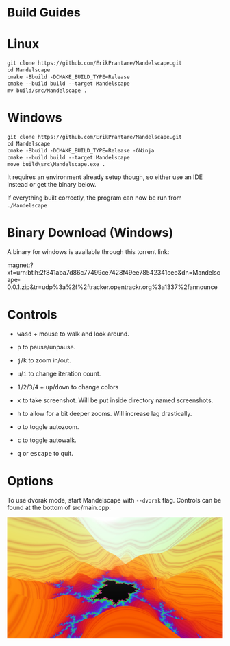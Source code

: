 # Build Guides
# Linux
```
git clone https://github.com/ErikPrantare/Mandelscape.git
cd Mandelscape
cmake -Bbuild -DCMAKE_BUILD_TYPE=Release
cmake --build build --target Mandelscape
mv build/src/Mandelscape .
```
# Windows
```
git clone https://github.com/ErikPrantare/Mandelscape.git
cd Mandelscape
cmake -Bbuild -DCMAKE_BUILD_TYPE=Release -GNinja
cmake --build build --target Mandelscape
move build\src\Mandelscape.exe .
```
It requires an environment already setup though, so either use an IDE instead
or get the binary below.

If everything built correctly, the program can now be run from `./Mandelscape`

# Binary Download (Windows)
A binary for windows is available through this torrent link:

magnet:?xt=urn:btih:2f841aba7d86c77499ce7428f49ee78542341cee&dn=Mandelscape-0.0.1.zip&tr=udp%3a%2f%2ftracker.opentrackr.org%3a1337%2fannounce

# Controls
- <kbd>w</kbd><kbd>a</kbd><kbd>s</kbd><kbd>d</kbd> + mouse to walk and look around.

- <kbd>p</kbd> to pause/unpause.

- <kbd>j</kbd>/<kbd>k</kbd> to zoom in/out.

- <kbd>u</kbd>/<kbd>i</kbd> to change iteration count.

- <kbd>1</kbd>/<kbd>2</kbd>/<kbd>3</kbd>/<kbd>4</kbd> + <kbd>up</kbd>/<kbd>down</kbd> to change colors

- <kbd>x</kbd> to take screenshot.
    Will be put inside directory named screenshots.

- <kbd>h</kbd> to allow for a bit deeper zooms. Will increase lag drastically.

- <kbd>o</kbd> to toggle autozoom.

- <kbd>c</kbd> to toggle autowalk.

- <kbd>q</kbd> or <kbd>escape</kbd> to quit.

# Options
To use dvorak mode, start Mandelscape with `--dvorak` flag.
Controls can be found at the bottom of src/main.cpp.

![](preview.jpeg?raw=true "Title")
